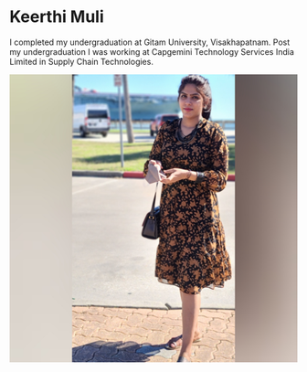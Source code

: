 # Keerthi Muli
I completed my undergraduation at Gitam University, Visakhapatnam. Post my undergraduation I was working at Capgemini Technology Services India Limited in Supply Chain Technologies.


![Click Here to View the Image](Images/Keerthi_Muli.jpg)
